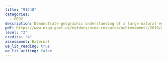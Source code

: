 ```yaml
---
title: "91240"
categories:
  - GEO2
description: Demonstrate geographic understanding of a large natural environment
pdf: https://www.nzqa.govt.nz/nqfdocs/ncea-resource/achievements/2019/as91240.pdf
level: "2"
credits: "4"
assessment: External
ue_lit_reading: true
ue_lit_writing: false
---
```

